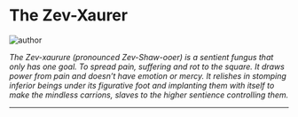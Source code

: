# The Zev-Xaurer

![author](https://img.shields.io/badge/author-HYONKHYONKAMGOOSE%235008-%237289DA)

*The Zev-xaurure (pronounced Zev-Shaw-ooer) is a sentient fungus that only has one goal. To spread pain, suffering and rot to the square. It draws power from pain and doesn’t have emotion or mercy. It relishes in stomping inferior beings under its figurative foot and implanting them with itself to make the mindless carrions, slaves to the higher sentience controlling them.*

---

